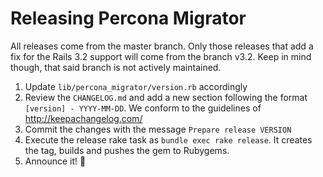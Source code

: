 # Releasing Percona Migrator

All releases come from the master branch. Only those releases that add a fix for
the Rails 3.2 support will come from the branch v3.2. Keep in mind though, that
said branch is not actively maintained.

1. Update `lib/percona_migrator/version.rb` accordingly
2. Review the `CHANGELOG.md` and add a new section following the format
   `[version] - YYYY-MM-DD`. We conform to the guidelines of
   http://keepachangelog.com/
3. Commit the changes with the message `Prepare release VERSION`
4. Execute the release rake task as `bundle exec rake release`. It creates the
   tag, builds and pushes the gem to Rubygems.
5. Announce it! :tada:
